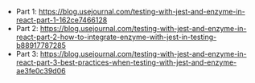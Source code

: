 * Part 1: https://blog.usejournal.com/testing-with-jest-and-enzyme-in-react-part-1-162ce7466128
* Part 2: https://blog.usejournal.com/testing-with-jest-and-enzyme-in-react-part-2-how-to-integrate-enzyme-with-jest-in-testing-b88917787285
* Part 3: https://blog.usejournal.com/testing-with-jest-and-enzyme-in-react-part-3-best-practices-when-testing-with-jest-and-enzyme-ae3fe0c39d06






